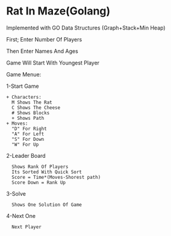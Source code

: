 # Rat In Maze(Golang)
Implemented with GO Data Structures (Graph+Stack+Min Heap)


First; Enter Number Of Players


Then Enter Names And Ages


Game Will Start With Youngest Player







Game Menue:



1-Start Game
    
    
    + Characters:
      M Shows The Rat
      C Shows The Cheese
      # Shows Blocks
      + Shows Path
    + Moves:
      "D" For Right
      "A" For Left
      "S" For Down
      "W" For Up
      
      
      
2-Leader Board
 
      Shows Rank Of Players
      Its Sorted With Quick Sort
      Score = Time*(Moves-Shorest path)
      Score Down = Rank Up
  
  
  
  
3-Solve

      Shows One Solution Of Game
      
      
4-Next One

      Next Player
